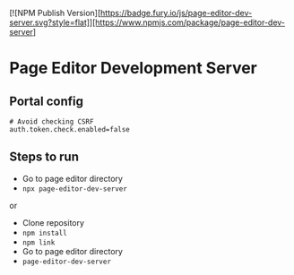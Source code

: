 [![NPM Publish Version][https://badge.fury.io/js/page-editor-dev-server.svg?style=flat]][https://www.npmjs.com/package/page-editor-dev-server]

# Page Editor Development Server

## Portal config

```
# Avoid checking CSRF
auth.token.check.enabled=false
```

## Steps to run

- Go to page editor directory
- `npx page-editor-dev-server`

or

- Clone repository
- `npm install`
- `npm link`
- Go to page editor directory
- `page-editor-dev-server`
